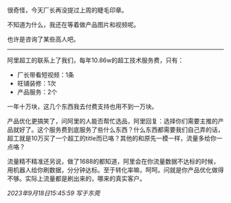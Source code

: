 很奇怪，今天厂长再没提过上周的睫毛印章。

不知道为什么，我还在等着做产品图片和视频呢。

也许是咨询了某些高人吧。

---

阿里超工的联系上了我们，每年10.86w的超工技术服务费，只有：

- 厂长带看短视频：1条
- 旺铺装修：1次
- 产品服务：2个

一年十万块，这几个东西我去付费支持也用不到一万块。

产品优化更搞笑了，问阿里的人能否帮忙选品，阿里回复：选择你们需要主推的产品就好了。这个服务费到底服务了些什么东西？什么东西都需要我们自己弄的话，超工就是10万买了一个超工的title而已咯？其他的和原先一模一样，流量多给你一点咯？

流量精不精准还另说，做了1688的都知道，阿里会在你流量数据不达标的时候，用机器人给你刷数据，分分钟达标。至于转化率嘛，呵呵。问就是你产品优化做得不够。实际上流量都是刷出来的，哪来的真实客户。

*2023年9月18日15:45:59 写于东莞*